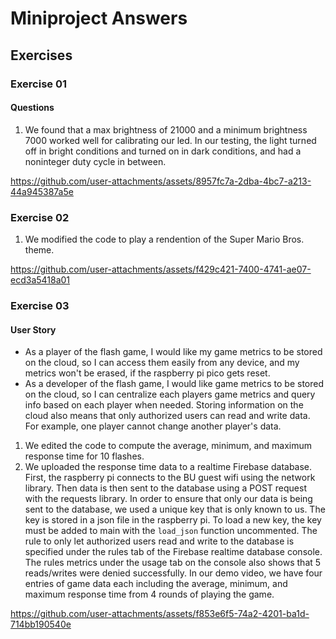 # Miniproject Answers

## Exercises

### Exercise 01
#### Questions
1. We found that a max brightness of 21000 and a minimum brightness 7000 worked well for calibrating our led. In our testing, the light turned off in bright conditions and turned on in dark conditions, and had a noninteger duty cycle in between.


https://github.com/user-attachments/assets/8957fc7a-2dba-4bc7-a213-44a945387a5e


### Exercise 02
1. We modified the code to play a rendention of the Super Mario Bros. theme. 


https://github.com/user-attachments/assets/f429c421-7400-4741-ae07-ecd3a5418a01


### Exercise 03

#### User Story
- As a player of the flash game, I would like my game metrics to be stored on the cloud, so I can access them easily from any device, and my metrics won't be erased, if the raspberry pi pico gets reset.
- As a developer of the flash game, I would like game metrics to be stored on the cloud, so I can centralize each players game metrics and query info based on each player when needed. Storing information on the cloud also means that only authorized users can read and write data. For example, one player cannot change another player's data.


1. We edited the code to compute the average, minimum, and maximum response time for 10 flashes.
2. We uploaded the response time data to a realtime Firebase database. First, the raspberry pi connects to the BU guest wifi using the network library. Then data is then sent to the database using a POST request with the requests library. In order to ensure that only our data is being sent to the database, we used a unique key that is only known to us. The key is stored in a json file in the raspberry pi. To load a new key, the key must be added to main with the `load_json` function uncommented. The rule to only let authorized users read and write to the database is specified under the rules tab of the Firebase realtime database console. The rules metrics under the usage tab on the console also shows that 5 reads/writes were denied successfully. In our demo video, we have four entries of game data each including the average, minimum, and maximum response time from 4 rounds of playing the game.



https://github.com/user-attachments/assets/f853e6f5-74a2-4201-ba1d-714bb190540e



